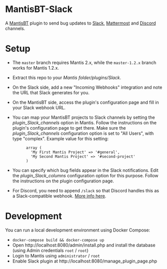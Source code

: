 MantisBT-Slack
==============

A [MantisBT](http://www.mantisbt.org/) plugin to send bug updates to [Slack](https://slack.com/), [Mattermost](https://about.mattermost.com/) and [Discord](https://discord.com/) channels.

# Setup
* The `master` branch requires Mantis 2.x, while the `master-1.2.x` branch works for Mantis 1.2.x.
* Extract this repo to your *Mantis folder/plugins/Slack*.
* On the Slack side, add a new "Incoming Webhooks" integration and note the URL that Slack generates for you.
* On the MantisBT side, access the plugin's configuration page and fill in your Slack webhook URL.
* You can map your MantisBT projects to Slack channels by setting the *plugin_Slack_channels* option in Mantis.  Follow the instructions on the plugin's configuration page to get there. Make sure the *plugin_Slack_channels* configuration option is set to "All Users", with type "complex".
    Example value for this setting:

            array (
              'My First Mantis Project' => '#general',
              'My Second Mantis Project' => '#second-project'
            )

* You can specify which bug fields appear in the Slack notifications. Edit the *plugin_Slack_columns* configuration option for this purpose.  Follow the
instructions on the plugin configuration page.

* For Discord, you need to append `/slack` so that Discord handles this as a Slack-compatible webhook. [More info here](https://discord.com/developers/docs/resources/webhook#execute-slackcompatible-webhook).

# Development
You can run a local development environment using Docker Compose:
- `docker-compose build && docker-compose up`
- Open http://localhost:8080/admin/install.php and install the database (using Admin credentials `root` / `root`)
- Login to Mantis using `administrator` / `root`
- Enable Slack plugin at http://localhost:8080/manage_plugin_page.php
